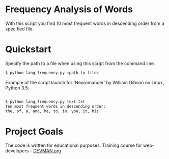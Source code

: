 # Frequency Analysis of Words

With this script you find 10 most frequent words in descending order from a specified file.

# Quickstart

Specify the path to a file when using this script from the command line.
```bash
$ python lang_frequency.py <path to file>
```

Example of the script launch for 'Neuromancer' by William Gibson on Linux, Python 3.5:

```bash

$ python lang_frequency.py text.txt
Ten most frequent words in descending order:
the, of, a, and, he, to, in, you, it, his

```


# Project Goals

The code is written for educational purposes. Training course for web-developers - [DEVMAN.org](https://devman.org)
